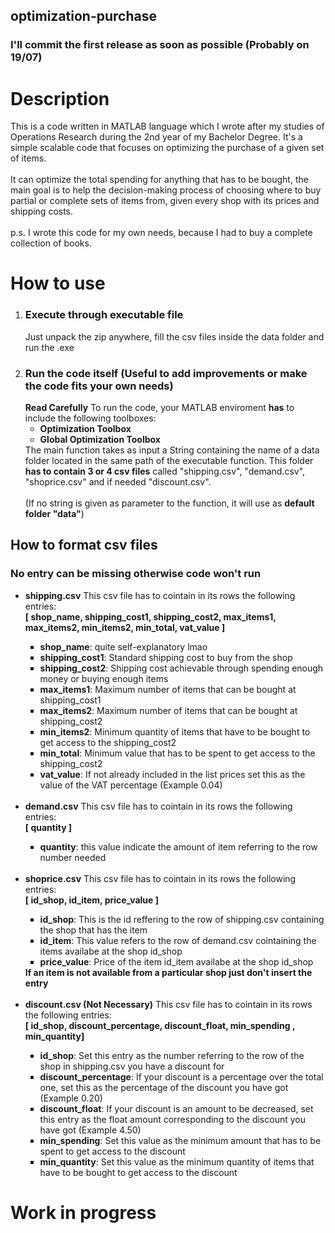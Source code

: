 ## optimization-purchase
### I'll commit the first release as soon as possible (Probably on 19/07)
# Description
This is a code written in MATLAB language which I wrote after my studies of Operations Research during the 2nd year of my Bachelor Degree. It's a simple scalable code that focuses on optimizing the purchase of a given set of items.</br></br>
It can optimize the total spending for anything that has to be bought, the main goal is to help the decision-making process of choosing where to buy partial or complete sets of items from, given every shop with its prices and shipping costs.</br></br>
p.s. I wrote this code for my own needs, because I had to buy a complete collection of books.
# How to use
<ol>
<li><h3> Execute through executable file</h3>
  Just unpack the zip anywhere, fill the csv files inside the data folder and run the .exe
</li>
<li><h3> Run the code itself (Useful to add improvements or make the code fits your own needs)</h3>
<strong>Read Carefully</strong> To run the code, your MATLAB enviroment <strong>has</strong> to include the following toolboxes:
<ul><li><strong>Optimization Toolbox</strong></li> <li><strong>Global Optimization Toolbox</strong></li></ul>
The main function takes as input a String containing the name of a data folder located in the same path of the executable function. This folder <strong>has to contain 3 or 4 csv files</strong> called "shipping.csv", "demand.csv", "shoprice.csv" and if needed "discount.csv".</br></br>
(If no string is given as parameter to the function, it will use as <strong>default folder "data"</strong>)</li></ol>
<h2> How to format csv files </h2>
<h3> No entry can be missing otherwise code won't run </h3>
<ul>
  <li><strong>shipping.csv</strong> This csv file has to cointain in its rows the following entries:</li>
    <strong>[ shop_name, shipping_cost1, shipping_cost2, max_items1, max_items2, min_items2, min_total, vat_value ]</strong>
    <ul style="list-style-type:square;">
      <li><strong>shop_name</strong>: quite self-explanatory lmao</li>
      <li><strong>shipping_cost1</strong>: Standard shipping cost to buy from the shop</li>
      <li><strong>shipping_cost2</strong>: Shipping cost achievable through spending enough money or buying enough items</li>
      <li><strong>max_items1</strong>: Maximum number of items that can be bought at shipping_cost1</li>
      <li><strong>max_items2</strong>: Maximum number of items that can be bought at shipping_cost2</li>
      <li><strong>min_items2</strong>: Minimum quantity of items that have to be bought to get access to the shipping_cost2</li>
      <li><strong>min_total</strong>: Minimum value that has to be spent to get access to the shipping_cost2</li>
      <li><strong>vat_value</strong>: If not already included in the list prices set this as the value of the VAT percentage (Example 0.04)</li>
    </ul></br>

  <li><strong>demand.csv</strong> This csv file has to cointain in its rows the following entries:</li>
    <strong>[ quantity ]</strong>
    <ul style="list-style-type:square;">
      <li><strong>quantity</strong>: this value indicate the amount of item referring to the row number needed</li>
    </ul></br>

  <li><strong>shoprice.csv</strong> This csv file has to cointain in its rows the following entries:</li>
    <strong>[ id_shop, id_item, price_value ]</strong>
    <ul style="list-style-type:square;">
      <li><strong>id_shop</strong>: This is the id reffering to the row of shipping.csv containing the shop that has the item</li>
      <li><strong>id_item</strong>: This value refers to the row of demand.csv cointaining the items availabe at the shop id_shop</li>
      <li><strong>price_value</strong>: Price of the item id_item availabe at the shop id_shop</li>
    </ul><strong>If an item is not available from a particular shop just don't insert the entry</strong></br></br>
    
  <li><strong>discount.csv (Not Necessary)</strong> This csv file has to cointain in its rows the following entries:</li>
    <strong>[ id_shop, discount_percentage, discount_float, min_spending , min_quantity]</strong>
    <ul style="list-style-type:square;">
      <li><strong>id_shop</strong>: Set this entry as the number referring to the row of the shop in shipping.csv you have a discount for</li>
      <li><strong>discount_percentage</strong>: If your discount is a percentage over the total one, set this as the percentage of the discount you have got (Example 0.20)</li>
      <li><strong>discount_float</strong>: If your discount is an amount to be decreased, set this entry as the float amount corresponding to the discount you have got (Example 4.50)</li>
      <li><strong>min_spending</strong>: Set this value as the minimum amount that has to be spent to get access to the discount</li>
      <li><strong>min_quantity</strong>: Set this value as the minimum quantity of items that have to be bought to get access to the discount</li>
    </ul>
</ul>

# Work in progress
